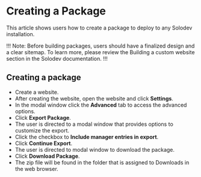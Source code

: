 # Creating a Package

This article shows users how to create a package to deploy to any Solodev installation.  

!!! Note: 
Before building packages, users should have a finalized design and a clear sitemap. To learn more, please review the Building a custom website section in the Solodev documentation. 
!!!

## Creating a package

* Create a website. 
* After creating the website, open the website and click **Settings**.
* In the modal window click the **Advanced** tab to access the advanced options.
* Click **Export Package**. 
* The user is directed to a modal window that provides options to customize the export. 
* Click the checkbox to **Include manager entries in export**. 
* Click **Continue Export**. 
* The user is directed to modal window to download the package. 
* Click **Download Package**. 
* The zip file will be found in the folder that is assigned to Downloads in the web browser.   

